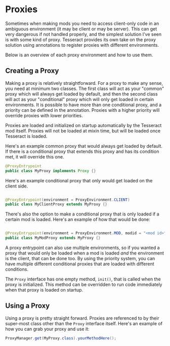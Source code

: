# Proxies

Sometimes when making mods you need to access client-only code in an ambiguous environment (it may be client or may be
server). This can get very dangerous if not handled properly, and the simplest solution I've seen is with some kind of
proxy. Tesseract provides its own take on the proxy solution using annotations to register proxies with different
environments.

Below is an overview of each proxy environment and how to use them.

## Creating a Proxy

Making a proxy is relatively straightforward. For a proxy to make any sense, you need at minimum two classes. The first
class will act as your "common" proxy which will always get loaded by default, and then the second class will act as
your "conditional" proxy which will only get loaded in certain environments. It is possible to have more than one
conditional proxy, and a priority can be defined in the annotation. Proxies with a higher priority will override proxies
with lower priorities.

Proxies are loaded and initialized on startup automatically by the Tesseract mod itself. Proxies will not be loaded
at mixin time, but will be loaded once Tesseract is loaded.

Here's an example common proxy that would always get loaded by default. If there is a conditional proxy that extends
this proxy and has its condition met, it will override this one.

```java
@ProxyEntrypoint
public class MyProxy implements Proxy {}
```

Here's an example conditional proxy that only would get loaded on the client side.

```java

@ProxyEntrypoint(environment = ProxyEnvironment.CLIENT)
public class MyClientProxy extends MyProxy {}
```

There's also the option to make a conditional proxy that is only loaded if a certain mod is loaded. Here's an example of
how that would be done:

```java

@ProxyEntrypoint(environment = ProxyEnvironment.MOD, modid = "<mod id>")
public class MyModProxy extends MyProxy {}
```

A proxy entrypoint can also use multiple environments, so if you wanted a proxy that would only be loaded when a mod is
loaded *and* the environment is the client, that can be done too. By using the priority system, you can have multiple
different conditional proxies that are loaded with different conditions.

The `Proxy` interface has one empty method, `init()`, that is called when the proxy is initialized. This method can be
overridden to run code immediately when that proxy is loaded on startup.

## Using a Proxy

Using a proxy is pretty straight forward. Proxies are referenced to by their super-most class other than the `Proxy`
interface itself. Here's an example of how you can grab your proxy and use it:

```java
ProxyManager.get(MyProxy.class).yourMethodHere();
```